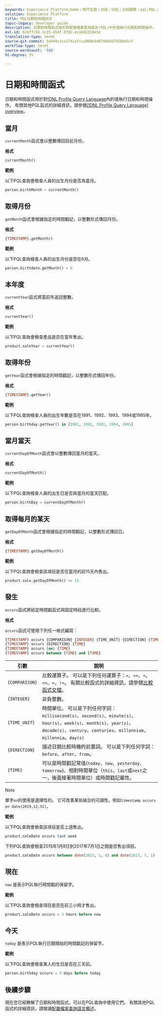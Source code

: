 ```yaml
---
keywords: Experience Platform;home；熱門主題；分段；分段；分段服務；pql;PQL；配置檔案查詢語言；日期和時間函式；日期時間函式；日期時間；時間；
solution: Experience Platform
title: PQL日期和時間函式
topic-legacy: developer guide
description: 日期和時間函式用於對配置檔案查詢語言(PQL)中的值執行日期和時間操作。
exl-id: 8cbffcb6-1c25-454f-8f02-eca602318e5e
translation-type: tm+mt
source-git-commit: 5d449c1ca174cafcca988e9487940eb7550bd5cf
workflow-type: tm+mt
source-wordcount: '508'
ht-degree: 3%

---
```


# 日期和時間函式

日期和時間函式用於對[!DNL Profile Query Language](PQL)內的值執行日期和時間操作。 有關其他PQL函式的詳細資訊，請參閱[[!DNL Profile Query Language] overview](./overview.md)。

## 當月

`currentMonth`函式會以整數傳回目前月份。

**格式**

```sql
currentMonth()
```

**範例**

以下PQL查詢會檢查人員的出生月份是否為當月。

```sql
person.birthMonth = currentMonth()
```

## 取得月份

`getMonth`函式會根據指定的時間戳記，以整數形式傳回月份。

**格式**

```sql
{TIMESTAMP}.getMonth()
```

**範例**

以下PQL查詢檢查人員的出生月份是否在6月。

```sql
person.birthdate.getMonth() = 6
```

## 本年度

`currentYear`函式將當前年返回整數。

**格式**

```sql
currentYear()
```

**範例**

以下PQL查詢會檢查產品是否在當年售出。

```sql
product.saleYear = currentYear()
```

## 取得年份

`getYear`函式會根據指定的時間戳記，以整數形式傳回年份。

**格式**

```sql
{TIMESTAMP}.getYear()
```

**範例**

以下PQL查詢檢查人員的出生年數是否在1991、1992、1993、1994或1995年。

```sql
person.birthday.getYear() in [1991, 1992, 1993, 1994, 1995]
```

## 當月當天

`currentDayOfMonth`函式會以整數傳回當月的當天。

**格式**

```sql
currentDayOfMonth()
```

**範例**

以下PQL查詢檢查人員的出生日是否與當月的當天匹配。

```sql
person.birthDay = currentDayOfMonth()
```

## 取得每月的某天

`getDayOfMonth`函式會根據指定的時間戳記，以整數形式傳回日。

**格式**

```sql
{TIMESTAMP}.getDayOfMonth()
```

**範例**

以下PQL查詢會檢查該項目是否在當月的前15天內售出。

```sql
product.sale.getDayOfMonth() <= 15
```

## 發生

`occurs`函式將給定時間戳函式與固定時段進行比較。

**格式**

`occurs`函式可使用下列任一格式編寫：

```sql
{TIMESTAMP} occurs {COMPARISON} {INTEGER} {TIME_UNIT} {DIRECTION} {TIME}
{TIMESTAMP} occurs {DIRECTION} {TIME}
{TIMESTAMP} occurs (on) {TIME}
{TIMESTAMP} occurs between {TIME} and {TIME}
```

| 引數 | 說明 |
| --------- | ----------- |
| `{COMPARISON}` | 比較運算子。 可以是下列任何運算子：`>`、`>=`、`<`、`<=`、`=`、`!=`。 有關比較函式的詳細資訊，請參閱[比較函式文檔](./comparison-functions.md)。 |
| `{INTEGER}` | 非負整數。 |
| `{TIME_UNIT}` | 時間單位。 可以是下列任何字詞：`millisecond(s)`、`second(s)`、`minute(s)`、`hour(s)`、`week(s)`、`month(s)`、`year(s)`、`decade(s)`、`century`、`centuries`、`millennium`、`millennia`。`day(s)` |
| `{DIRECTION}` | 描述日期比較時機的前置詞。 可以是下列任何字詞：`before`、`after`、`from`。 |
| `{TIME}` | 可以是時間戳記常值(`today`、`now`、`yesterday`、`tomorrow`)、相對時間單位（`this`、`last`或`next`之一，後面接著時間單位）或時間戳記屬性。 |

>[!NOTE]
>
>單字`on`的使用是選擇性的。 它可改善某些組合的可讀性，例如`timestamp occurs on date(2019,12,31)`。

**範例**

以下PQL查詢會檢查該項目是否上週售出。

```sql
product.saleDate occurs last week
```

下列PQL查詢會檢查2015年1月8日到2017年7月1日之間是否售出項目。

```sql
product.saleDate occurs between date(2015, 1, 8) and date(2017, 7, 1)
```

## 現在

`now` 是表示PQL執行時間戳的保留字。

**範例**

以下PQL查詢會檢查項目是否在前三小時才售出。

```sql
product.saleDate occurs = 3 hours before now
```

## 今天

`today` 是表示PQL執行日期開始的時間戳記的保留字。

**範例**

以下PQL查詢會檢查某人的生日是否在三天前。

```sql
person.birthday occurs = 3 days before today
```

## 後續步驟

現在您已經瞭解了日期和時間函式，可以在PQL查詢中使用它們。 有關其他PQL函式的詳細資訊，請閱讀[配置檔案查詢語言概述](./overview.md)。

